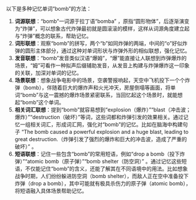 以下是多种记忆单词“bomb”的方法：
1. **词源联想**：“bomb”一词源于拉丁语“bomba” ，原指“圆形物体”，后逐渐演变为“炸弹”，可以想象古代炸弹最初就是圆滚滚的模样，这样从词源角度建立起与“炸弹”概念的联系，帮助记忆。
2. **词形联想**：观察“bomb”的拼写，两个“b”如同炸弹的两端，中间的“o”好似炸弹的圆形主体部分，通过这种对单词形状与炸弹外形的相似联想，强化记忆。
3. **发音联想**：“bomb”发音类似汉语“爆姆”，“爆”能直接让人联想到炸弹爆炸的场景，“姆”可看作一种拟声后缀辅助发音，从发音上构建与炸弹爆炸这一印象的关联，加深对单词的记忆。
4. **场景联想**：想象战争电影中的场景，空袭警报响起，天空中飞机投下一个个炸弹（bomb），伴随着巨大的爆炸声和火光冲天，房屋倒塌等画面，将单词“bomb”与这一震撼的爆炸场景紧密联系，当回忆起这个场景时，就能想起“bomb”这个单词。
5. **相关词汇联想**：提到“bomb”就容易想到“explosion（爆炸）”“blast（冲击波；爆炸）”“destruction（破坏）”等词，这些词都和炸弹引发的效果相关。通过记忆一组相关词汇，形成词汇网，强化对“bomb”的记忆。比如在脑海中构建句子 “The bomb caused a powerful explosion and a huge blast, leading to great destruction.（炸弹引发了强烈的爆炸和巨大的冲击波，造成了严重的破坏）” 。
6. **短语联想**：记住一些包含“bomb”的常用短语，例如“drop a bomb（投下炸弹）”“atomic bomb（原子弹）”“bomb shelter（防空洞）” 。通过记忆这些短语，不仅能记住“bomb”的含义，还能了解其在不同语境中的用法。比如想象战争时期，人们纷纷躲进防空洞（bomb shelter），而敌人正在空中准备投下炸弹（drop a bomb），其中可能就有极具杀伤力的原子弹（atomic bomb），将短语融入具体场景帮助记忆。 